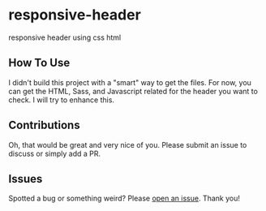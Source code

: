 # responsive-header
responsive header using css html

## How To Use

I didn't build this project with a "smart" way to get the files. For now, you can get the HTML, Sass, and Javascript related for the header you want to check. I will try to enhance this.

## Contributions

Oh, that would be great and very nice of you. Please submit an issue to discuss or simply add a PR.

## Issues

Spotted a bug or something weird? Please [open an issue](https://github.com/shadeed/headers-css/issues). Thank you!
